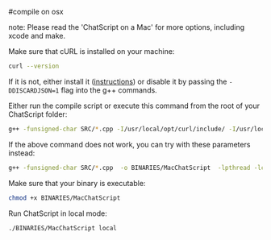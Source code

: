 #compile on osx

note: Please read the 'ChatScript on a Mac' for more options, including xcode and make.


Make sure that cURL is installed on your machine:
```bash
curl --version
```
If it is not, either install it ([instructions](http://macappstore.org/curl/)) or disable it by passing the `-DDISCARDJSON=1` flag into the g++ commands.

Either run the compile script or execute this command from the root of your ChatScript folder:
```bash
g++ -funsigned-char SRC/*.cpp -I/usr/local/opt/curl/include/ -I/usr/local/include/libbson-1.0 -I/usr/local/include/libmongoc-1.0 -o BINARIES/MacChatScript -L/usr/lib -L/usr/local/lib -lcurl -lpthread -lbson-1.0 -lmongoc-1.0 2>LOGS/build-log.txt
```

If the above command does not work, you can try with these parameters instead:
```bash
g++ -funsigned-char SRC/*.cpp  -o BINARIES/MacChatScript  -lpthread -lcurl 2>LOGS/build-log.txt
```

Make sure that your binary is executable:
```bash
chmod +x BINARIES/MacChatScript
```

Run ChatScript in local mode:
```bash
./BINARIES/MacChatScript local
```
